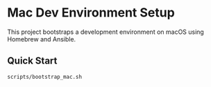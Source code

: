 # Mac Dev Environment Setup

This project bootstraps a development environment on macOS using Homebrew and Ansible.

## Quick Start

```bash
scripts/bootstrap_mac.sh

